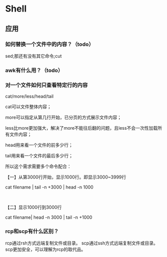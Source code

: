 # Shell

## 应用

### 如何替换一个文件中的内容？（todo）

sed;那还有没有其它命令;cut

### awk有什么用？（todo）

### 对一个文件如何只查看特定行的内容

cat/more/less/head/tail

cat可以文件整体内容；

more可以指定从第几行开始，已分页的方式展示文件内容；

less比more更加强大，解决了more不能往后翻的问题，且less不会一次性加载所有文件内容；

head用来看一个文件的前多少行；

tail用来看一个文件的最后多少行；


所以这个需求需要多个命令配合：

【一】从第3000行开始，显示1000行。即显示3000~3999行

cat filename | tail -n +3000 | head -n 1000

 

【二】显示1000行到3000行

cat filename| head -n 3000 | tail -n +1000 



### rcp和scp有什么区别？

rcp通过rsh方式远端复制文件或目录。
scp通过ssh方式远端复制文件或目录。scp更加安全，可以理解为rcp的取代品。

